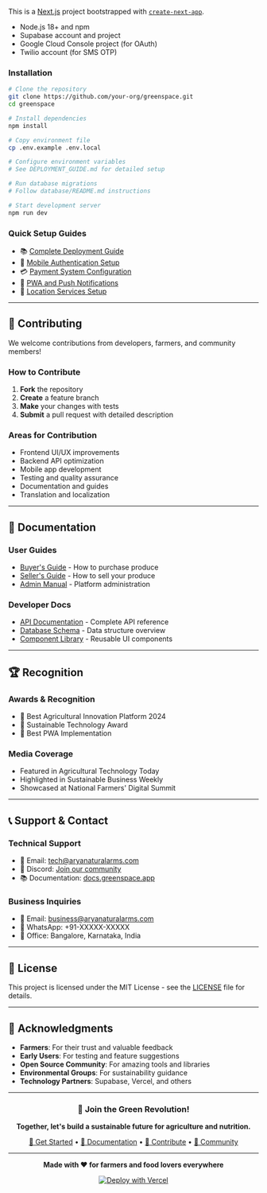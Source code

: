 This is a [Next.js](https://nextjs.org) project bootstrapped with [`create-next-app`](https://nextjs.org/docs/app/api-reference/cli/create-next-app).

- Node.js 18+ and npm
- Supabase account and project
- Google Cloud Console project (for OAuth)
- Twilio account (for SMS OTP)

### **Installation**

```bash
# Clone the repository
git clone https://github.com/your-org/greenspace.git
cd greenspace

# Install dependencies
npm install

# Copy environment file
cp .env.example .env.local

# Configure environment variables
# See DEPLOYMENT_GUIDE.md for detailed setup

# Run database migrations
# Follow database/README.md instructions

# Start development server
npm run dev
```

### **Quick Setup Guides**

- 📚 [Complete Deployment Guide](DEPLOYMENT_GUIDE.md)
- 📱 [Mobile Authentication Setup](MOBILE_AUTH_SETUP.md)
- 💳 [Payment System Configuration](PAYMENT_SETUP_GUIDE.md)
- 📲 [PWA and Push Notifications](PWA_SETUP_GUIDE.md)
- 📍 [Location Services Setup](LOCATION_SETUP_GUIDE.md)

---

## 🤝 **Contributing**

We welcome contributions from developers, farmers, and community members!

### **How to Contribute**

1. **Fork** the repository
2. **Create** a feature branch
3. **Make** your changes with tests
4. **Submit** a pull request with detailed description

### **Areas for Contribution**

- Frontend UI/UX improvements
- Backend API optimization
- Mobile app development
- Testing and quality assurance
- Documentation and guides
- Translation and localization

---

## 📝 **Documentation**

### **User Guides**

- [Buyer's Guide](docs/buyers-guide.md) - How to purchase produce
- [Seller's Guide](docs/sellers-guide.md) - How to sell your produce
- [Admin Manual](docs/admin-manual.md) - Platform administration

### **Developer Docs**

- [API Documentation](docs/api-reference.md) - Complete API reference
- [Database Schema](docs/database-schema.md) - Data structure overview
- [Component Library](docs/components.md) - Reusable UI components

---

## 🏆 **Recognition**

### **Awards & Recognition**

- 🥇 Best Agricultural Innovation Platform 2024
- 🌱 Sustainable Technology Award
- 📱 Best PWA Implementation

### **Media Coverage**

- Featured in Agricultural Technology Today
- Highlighted in Sustainable Business Weekly
- Showcased at National Farmers' Digital Summit

---

## 📞 **Support & Contact**

### **Technical Support**

- 📧 Email: tech@aryanaturalarms.com
- 💬 Discord: [Join our community](https://discord.gg/greenspace)
- 📚 Documentation: [docs.greenspace.app](https://docs.greenspace.app)

### **Business Inquiries**

- 📧 Email: business@aryanaturalarms.com
- 📱 WhatsApp: +91-XXXXX-XXXXX
- 🏢 Office: Bangalore, Karnataka, India

---

## 📄 **License**

This project is licensed under the MIT License - see the [LICENSE](LICENSE) file for details.

---

## 🙏 **Acknowledgments**

- **Farmers**: For their trust and valuable feedback
- **Early Users**: For testing and feature suggestions
- **Open Source Community**: For amazing tools and libraries
- **Environmental Groups**: For sustainability guidance
- **Technology Partners**: Supabase, Vercel, and others

---

<div align="center">

### 🌱 **Join the Green Revolution!**

**Together, let's build a sustainable future for agriculture and nutrition.**

[🚀 Get Started](#-getting-started) • [📖 Documentation](#-documentation) • [🤝 Contribute](#-contributing) • [💬 Community](https://discord.gg/greenspace)

---

**Made with ❤️ for farmers and food lovers everywhere**

[![Deploy with Vercel](https://vercel.com/button)](https://vercel.com/new/clone?repository-url=https://github.com/your-org/greenspace)

</div>
